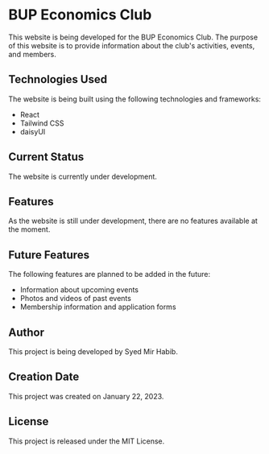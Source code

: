 
# BUP Economics Club

This website is being developed for the BUP Economics Club. The purpose of this website is to provide information about the club's activities, events, and members.

## Technologies Used

The website is being built using the following technologies and frameworks:

- React
- Tailwind CSS
- daisyUI

## Current Status

The website is currently under development.

## Features

As the website is still under development, there are no features available at the moment.

## Future Features

The following features are planned to be added in the future:

- Information about upcoming events
- Photos and videos of past events
- Membership information and application forms

## Author

This project is being developed by Syed Mir Habib.

## Creation Date

This project was created on January 22, 2023.

## License

This project is released under the MIT License.




